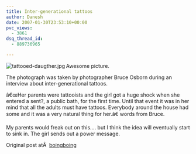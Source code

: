 ```yaml
---
title: Inter-generational tattoos
author: Danesh
date: 2007-01-30T23:53:10+00:00
pvc_views:
  - 3861
dsq_thread_id:
  - 889736965

---
```

[<img src="/techblog/wp-content/uploads/2007/01/tattooed-daugther.jpg" title="tattooed-daugther.jpg" alt="tattooed-daugther.jpg" align="left" />][1]

Awesome picture.

The photograph was taken by photographer Bruce Osborn during an interview about inter-generational tattoos.

<span class="rss:item"></span><a name="032560"></a> â€œHer parents were tattooists and the girl got a huge shock when she entered a sent?, a public bath, for the first time. Until that event it was in her mind that all the adults must have tattoos. Everybody around the house had some and it was a very natural thing for her.â€ words from Bruce.

My parents would freak out on this&#8230;. but I think the idea will eventually start to sink in. The girl sends out a power message.

Original post atÂ  [boingboing][2]

 [1]: /techblog/wp-content/uploads/2007/01/tattooed-daugther.jpg "tattooed-daugther.jpg"
 [2]: http://www.boingboing.net/2007/01/24/interview_with_photo.html